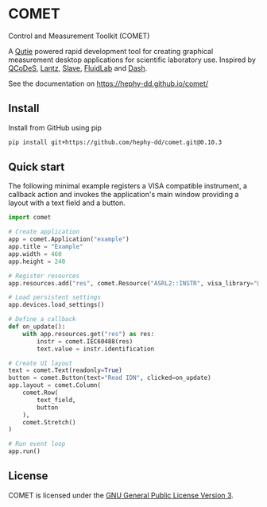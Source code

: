 # COMET

Control and Measurement Toolkit (COMET)

A [Qutie](https://github.com/arnobaer/qutie) powered rapid development
tool for creating graphical measurement desktop applications for scientific
laboratory use. Inspired by
[QCoDeS](https://github.com/QCoDeS/Qcodes),
[Lantz](https://github.com/LabPy/lantz),
[Slave](https://github.com/p3trus/slave),
[FluidLab](https://github.com/fluiddyn/fluidlab) and
[Dash](https://github.com/plotly/dash).

See the documentation on https://hephy-dd.github.io/comet/

## Install

Install from GitHub using pip

```bash
pip install git+https://github.com/hephy-dd/comet.git@0.10.3
```

## Quick start

The following minimal example registers a VISA compatible instrument, a callback
action and invokes the application's main window providing a layout with a text
field and a button.

```python
import comet

# Create application
app = comet.Application("example")
app.title = "Example"
app.width = 460
app.height = 240

# Register resources
app.resources.add("res", comet.Resource("ASRL2::INSTR", visa_library="@sim"))

# Load persistent settings
app.devices.load_settings()

# Define a callback
def on_update():
    with app.resources.get("res") as res:
        instr = comet.IEC60488(res)
        text.value = instr.identification

# Create UI layout
text = comet.Text(readonly=True)
button = comet.Button(text="Read IDN", clicked=on_update)
app.layout = comet.Column(
    comet.Row(
        text_field,
        button
    ),
    comet.Stretch()
)

# Run event loop
app.run()
```

## License

COMET is licensed under the [GNU General Public License Version 3](https://github.com/hephy-dd/comet/tree/master/LICENSE).
